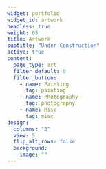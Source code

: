 ```yaml
---
widget: portfolio
widget_id: artwork
headless: true
weight: 65
title: Artwork
subtitle: "Under Construction"
active: true
content:
  page_type: art
  filter_default: 0
  filter_button:
    - name: Painting
      tag: painting
    - name: Photography
      tag: photography
    - name: Misc
      tag: misc
design:
  columns: "2"
  view: 5
  flip_alt_rows: false
  background:
    image: ""
---
```


